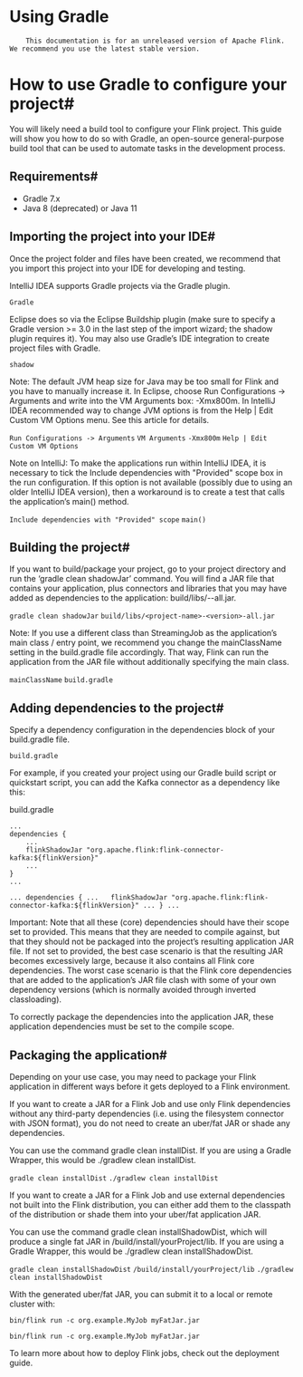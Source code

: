 # Using Gradle


> 
        This documentation is for an unreleased version of Apache Flink. We recommend you use the latest stable version.
    


# How to use Gradle to configure your project#


You will likely need a build tool to configure your Flink project. This guide will show you how to
do so with Gradle, an open-source general-purpose build tool that can be used
to automate tasks in the development process.


## Requirements#

* Gradle 7.x
* Java 8 (deprecated) or Java 11

## Importing the project into your IDE#


Once the project folder and files
have been created, we recommend that you import this project into your IDE for developing and testing.


IntelliJ IDEA supports Gradle projects via the Gradle plugin.

`Gradle`

Eclipse does so via the Eclipse Buildship
plugin (make sure to specify a Gradle version >= 3.0 in the last step of the import wizard; the shadow
plugin requires it). You may also use Gradle’s IDE integration
to create project files with Gradle.

`shadow`

Note: The default JVM heap size for Java may be too small for Flink and you have to manually increase it.
In Eclipse, choose Run Configurations -> Arguments and write into the VM Arguments box: -Xmx800m.
In IntelliJ IDEA recommended way to change JVM options is from the Help | Edit Custom VM Options menu.
See this article for details.

`Run Configurations -> Arguments`
`VM Arguments`
`-Xmx800m`
`Help | Edit Custom VM Options`

Note on IntelliJ: To make the applications run within IntelliJ IDEA, it is necessary to tick the
Include dependencies with "Provided" scope box in the run configuration. If this option is not available
(possibly due to using an older IntelliJ IDEA version), then a workaround is to create a test that
calls the application’s main() method.

`Include dependencies with "Provided" scope`
`main()`

## Building the project#


If you want to build/package your project, go to your project directory and
run the ‘gradle clean shadowJar’ command.
You will find a JAR file that contains your application, plus connectors and libraries
that you may have added as dependencies to the application: build/libs/<project-name>-<version>-all.jar.

`gradle clean shadowJar`
`build/libs/<project-name>-<version>-all.jar`

Note: If you use a different class than StreamingJob as the application’s main class / entry point,
we recommend you change the mainClassName setting in the build.gradle file accordingly. That way, Flink
can run the application from the JAR file without additionally specifying the main class.

`mainClassName`
`build.gradle`

## Adding dependencies to the project#


Specify a dependency configuration in the dependencies block of your build.gradle file.

`build.gradle`

For example, if you created your project using our Gradle build script or quickstart script, you can
add the Kafka connector as a dependency like this:


build.gradle


```
...
dependencies {
    ...  
    flinkShadowJar "org.apache.flink:flink-connector-kafka:${flinkVersion}"
    ...
}
...

```

`...
dependencies {
    ...  
    flinkShadowJar "org.apache.flink:flink-connector-kafka:${flinkVersion}"
    ...
}
...
`

Important: Note that all these (core) dependencies should have their scope set to provided. This means that
they are needed to compile against, but that they should not be packaged into the project’s resulting
application JAR file. If not set to provided, the best case scenario is that the resulting JAR
becomes excessively large, because it also contains all Flink core dependencies. The worst case scenario
is that the Flink core dependencies that are added to the application’s JAR file clash with some of
your own dependency versions (which is normally avoided through inverted classloading).


To correctly package the dependencies into the application JAR, these application dependencies must
be set to the compile scope.


## Packaging the application#


Depending on your use case, you may need to package your Flink application in different ways before
it gets deployed to a Flink environment.


If you want to create a JAR for a Flink Job and use only Flink dependencies without any third-party
dependencies (i.e. using the filesystem connector with JSON format), you do not need to create an
uber/fat JAR or shade any dependencies.


You can use the command gradle clean installDist. If you are using a Gradle
Wrapper, this would be ./gradlew clean installDist.

`gradle clean installDist`
`./gradlew clean installDist`

If you want to create a JAR for a Flink Job and use external dependencies not built into the Flink
distribution, you can either add them to the classpath of the distribution or shade them into your
uber/fat application JAR.


You can use the command gradle clean installShadowDist, which will produce a single fat JAR in /build/install/yourProject/lib.
If you are using a Gradle Wrapper,
this would be ./gradlew clean installShadowDist.

`gradle clean installShadowDist`
`/build/install/yourProject/lib`
`./gradlew clean installShadowDist`

With the generated uber/fat JAR, you can submit it to a local or remote cluster with:


```
bin/flink run -c org.example.MyJob myFatJar.jar

```

`bin/flink run -c org.example.MyJob myFatJar.jar
`

To learn more about how to deploy Flink jobs, check out the deployment guide.
